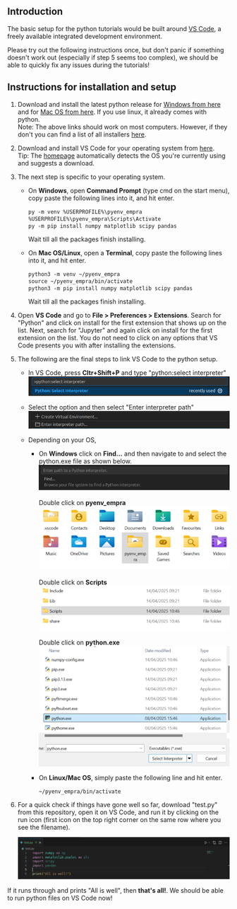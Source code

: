 ## Introduction

The basic setup for the python tutorials would be built around [VS Code](https://code.visualstudio.com/), a freely available integrated development environment. 

Please try out the following instructions once, but don't panic if something doesn't work out (especially if step 5 seems too complex), we should be able to quickly fix any issues during the tutorials!

## Instructions for installation and setup 

1. Download and install the latest python release for [Windows from here](https://www.python.org/ftp/python/3.13.3/python-3.13.3-amd64.exe) and for [Mac OS from here](https://www.python.org/ftp/python/3.13.3/python-3.13.3-macos11.pkg). If you use linux, it already comes with python.\
Note: The above links should work on most computers. However, if they don't you can find a list of all installers [here](https://www.python.org/downloads/release/python-3133/).

2. Download and install VS Code for your operating system from [here](https://code.visualstudio.com/Download).\
Tip: The [homepage](https://code.visualstudio.com) automatically detects the OS you're currently using and suggests a download.

3. The next step is specific to your operating system.

    * On **Windows**, open **Command Prompt** (type cmd on the start menu), copy paste the following lines into it, and hit enter.
        ```
        py -m venv %USERPROFILE%\pyenv_empra
        %USERPROFILE%\pyenv_empra\Scripts\Activate
        py -m pip install numpy matplotlib scipy pandas 
        ```

        Wait till all the packages finish installing.

    * On **Mac OS/Linux**, open a **Terminal**, copy paste the following lines into it, and hit enter.

        ```
        python3 -m venv ~/pyenv_empra
        source ~/pyenv_empra/bin/activate
        python3 -m pip install numpy matplotlib scipy pandas 
        ```
        Wait till all the packages finish installing.

 4. Open **VS Code** and go to **File > Preferences > Extensions**. Search for "Python" and click on install for the first extension that shows up on the list. Next, search for "Jupyter" and again click on install for the first extension on the list. You do not need to click on any options that VS Code presents you with after installing the extensions.

5. The following are the final steps to link VS Code to the python setup. 

    * In VS Code, press **Cltr+Shift+P** and type "python:select interpreter"
    ![Screenshot](screenshots/image.png)

    * Select the option and then select "Enter interpreter path"
    ![alt text](screenshots/image-1.png)

    * Depending on your OS,
        
        * On **Windows** click on **Find...** and then navigate to and select the python.exe file as shown below.
        ![alt text](screenshots/image-3.png)\
        \
        Double click on **pyenv_empra**
        ![alt text](screenshots/step1.png)\
        \
        Double click on **Scripts**
        ![alt text](screenshots/step2.png)\
        \
        Double click on **python.exe**
        ![alt text](screenshots/step3.png)

        * On **Linux/Mac OS**, simply paste the following line and hit enter.
            ```
            ~/pyenv_empra/bin/activate
            ```
6. For a quick check if things have gone well so far, download "test.py" from this repository, open it on VS Code, and run it by clicking on the run icon (first icon on the top right corner on the same row where you see the filename).

    ![alt text](screenshots/image-4.png)
    
If it runs through and prints "All is well", then **that's all!**. We should be able to run python files on VS Code now!